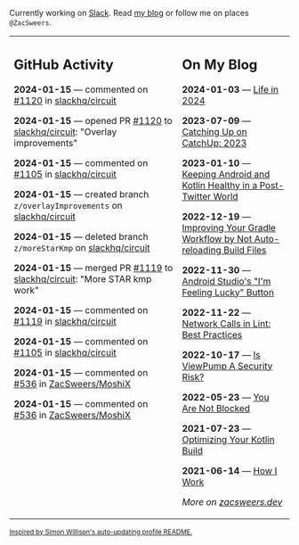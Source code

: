 Currently working on [Slack](https://slack.com/). Read [my blog](https://zacsweers.dev/) or follow me on places `@ZacSweers`.

<table><tr><td valign="top" width="60%">

## GitHub Activity
<!-- githubActivity starts -->
**2024-01-15** — commented on [#1120](https://github.com/slackhq/circuit/pull/1120#issuecomment-1892813090) in [slackhq/circuit](https://github.com/slackhq/circuit)

**2024-01-15** — opened PR [#1120](https://github.com/slackhq/circuit/pull/1120) to [slackhq/circuit](https://github.com/slackhq/circuit): "Overlay improvements"

**2024-01-15** — commented on [#1105](https://github.com/slackhq/circuit/issues/1105#issuecomment-1892678418) in [slackhq/circuit](https://github.com/slackhq/circuit)

**2024-01-15** — created branch `z/overlayImprovements` on [slackhq/circuit](https://github.com/slackhq/circuit)

**2024-01-15** — deleted branch `z/moreStarKmp` on [slackhq/circuit](https://github.com/slackhq/circuit)

**2024-01-15** — merged PR [#1119](https://github.com/slackhq/circuit/pull/1119) to [slackhq/circuit](https://github.com/slackhq/circuit): "More STAR kmp work"

**2024-01-15** — commented on [#1119](https://github.com/slackhq/circuit/pull/1119#issuecomment-1892655485) in [slackhq/circuit](https://github.com/slackhq/circuit)

**2024-01-15** — commented on [#1105](https://github.com/slackhq/circuit/issues/1105#issuecomment-1892655144) in [slackhq/circuit](https://github.com/slackhq/circuit)

**2024-01-15** — commented on [#536](https://github.com/ZacSweers/MoshiX/issues/536#issuecomment-1892638737) in [ZacSweers/MoshiX](https://github.com/ZacSweers/MoshiX)

**2024-01-15** — commented on [#536](https://github.com/ZacSweers/MoshiX/issues/536#issuecomment-1892554177) in [ZacSweers/MoshiX](https://github.com/ZacSweers/MoshiX)
<!-- githubActivity ends -->
</td><td valign="top" width="40%">

## On My Blog
<!-- blog starts -->
**2024-01-03** — [Life in 2024](https://www.zacsweers.dev/life-in-2024/)

**2023-07-09** — [Catching Up on CatchUp: 2023](https://www.zacsweers.dev/catching-up-on-catchup-2023/)

**2023-01-10** — [Keeping Android and Kotlin Healthy in a Post-Twitter World](https://www.zacsweers.dev/keeping-android-healthy/)

**2022-12-19** — [Improving Your Gradle Workflow by Not Auto-reloading Build Files](https://www.zacsweers.dev/improving-your-workflow-by-not-auto-reloading-build-files/)

**2022-11-30** — [Android Studio's "I'm Feeling Lucky" Button](https://www.zacsweers.dev/android-studios-im-feeling-lucky-button/)

**2022-11-22** — [Network Calls in Lint: Best Practices](https://www.zacsweers.dev/network-calls-in-lint-best-practices/)

**2022-10-17** — [Is ViewPump A Security Risk?](https://www.zacsweers.dev/is-viewpump-a-security-risk/)

**2022-05-23** — [You Are Not Blocked](https://www.zacsweers.dev/you-are-not-blocked/)

**2021-07-23** — [Optimizing Your Kotlin Build](https://www.zacsweers.dev/optimizing-your-kotlin-build/)

**2021-06-14** — [How I Work](https://www.zacsweers.dev/how-i-work/)
<!-- blog ends -->
_More on [zacsweers.dev](https://zacsweers.dev/)_
</td></tr></table>

<sub><a href="https://simonwillison.net/2020/Jul/10/self-updating-profile-readme/">Inspired by Simon Willison's auto-updating profile README.</a></sub>